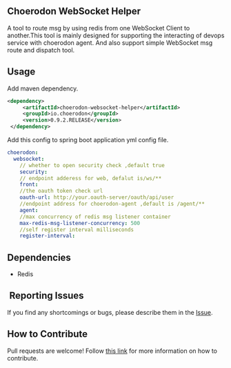 ## Choerodon WebSocket Helper
A tool to route msg by using redis from one WebSocket Client to another.This tool is
mainly designed for supporting the interacting of devops service with choerodon agent. And also support
simple WebSocket msg route and dispatch tool.


## Usage


Add maven dependency.
```xml
<dependency>
     <artifactId>choerodon-websocket-helper</artifactId>
     <groupId>io.choerodon</groupId>
     <version>0.9.2.RELEASE</version>
 </dependency>

```

Add this config to spring boot application yml config file.
```yaml
choerodon:
  websocket:
    // whether to open security check ,default true
    security: 
    // endpoint adderess for web, defalut is/ws/**
    front: 
    //the oauth token check url
    oauth-url: http://your.oauth-server/oauth/api/user
    //endpoint address for choerodon-agent ,default is /agent/**
    agent: 
    //max concurrency of redis msg listener container
    max-redis-msg-listener-concurrency: 500
    //self register interval milliseconds
    register-interval: 

```

## Dependencies

* Redis

##  Reporting Issues

If you find any shortcomings or bugs, please describe them in the [Issue](https://github.com/choerodon/choerodon/issues/new?template=issue_template.md).
    
## How to Contribute
Pull requests are welcome! Follow [this link](https://github.com/choerodon/choerodon/blob/master/CONTRIBUTING.md) for more information on how to contribute.
